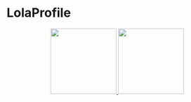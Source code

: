 # LolaProfile

<div align="center">
  <a href="https://github.com/paolabasso">
  <img height="150em" src="https://github-readme-stats.vercel.app/api?username=paolabasso&show_icons=true&theme=dracula&include_all_commits=true&count_private=true"/>
  <img height="150em" src="https://github-readme-stats.vercel.app/api/top-langs/?username=paolabasso&layout=compact&langs_count=7&theme=dracula"/>
</div>
